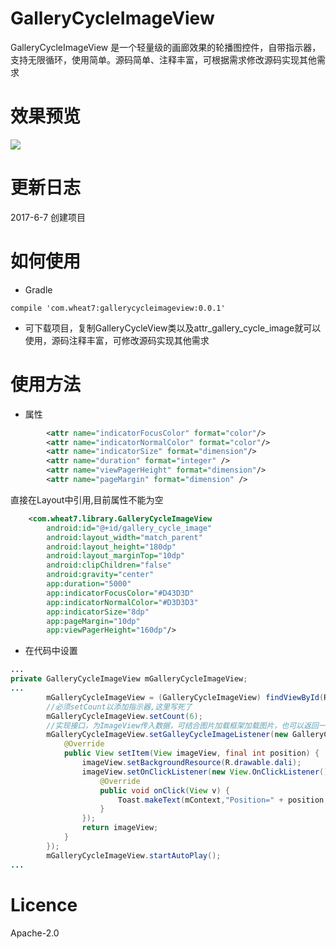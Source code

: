 # GalleryCycleImageView
GalleryCycleImageView 是一个轻量级的画廊效果的轮播图控件，自带指示器，支持无限循环，使用简单。源码简单、注释丰富，可根据需求修改源码实现其他需求
# 效果预览
![](http://ogzwf5uv0.bkt.clouddn.com/zeroltezcMMB29Kwheat706072017164054.gif)
# 更新日志
2017-6-7 创建项目
# 如何使用
* Gradle
```
compile 'com.wheat7:gallerycycleimageview:0.0.1'
```
* 可下载项目，复制GalleryCycleView类以及attr_gallery_cycle_image就可以使用，源码注释丰富，可修改源码实现其他需求

# 使用方法
* 属性
```xml
        <attr name="indicatorFocusColor" format="color"/>
        <attr name="indicatorNormalColor" format="color"/>
        <attr name="indicatorSize" format="dimension"/>
        <attr name="duration" format="integer" />
        <attr name="viewPagerHeight" format="dimension"/>
        <attr name="pageMargin" format="dimension" />
```
直接在Layout中引用,目前属性不能为空
```xml
    <com.wheat7.library.GalleryCycleImageView
        android:id="@+id/gallery_cycle_image"
        android:layout_width="match_parent"
        android:layout_height="180dp"
        android:layout_marginTop="10dp"
        android:clipChildren="false"
        android:gravity="center"
        app:duration="5000"
        app:indicatorFocusColor="#D43D3D"
        app:indicatorNormalColor="#D3D3D3"
        app:indicatorSize="8dp"
        app:pageMargin="10dp"
        app:viewPagerHeight="160dp"/>
```

* 在代码中设置
```Java
...
private GalleryCycleImageView mGalleryCycleImageView;
...
        mGalleryCycleImageView = (GalleryCycleImageView) findViewById(R.id.gallery_cycle_image);
        //必须setCount以添加指示器,这里写死了
        mGalleryCycleImageView.setCount(6);
        //实现接口，为ImageView传入数据，可结合图片加载框架加载图片，也可以返回一个自定义的View，自由实现
        mGalleryCycleImageView.setGalleyCycleImageListener(new GalleryCycleImageView.GalleyCycleImageListener() {
            @Override
            public View setItem(View imageView, final int position) {
                imageView.setBackgroundResource(R.drawable.dali);
                imageView.setOnClickListener(new View.OnClickListener() {
                    @Override
                    public void onClick(View v) {
                        Toast.makeText(mContext,"Position=" + position,Toast.LENGTH_SHORT).show();
                    }
                });
                return imageView;
            }
        });
        mGalleryCycleImageView.startAutoPlay();
...
```

# Licence
Apache-2.0

